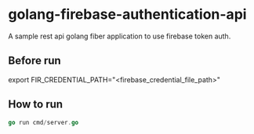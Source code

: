 # golang-firebase-authentication-api
A sample rest api golang fiber application to use firebase token auth.


## Before run
export FIR_CREDENTIAL_PATH="<firebase_credential_file_path>"

## How to run
```go
go run cmd/server.go
```
